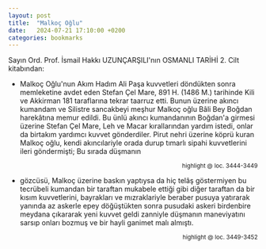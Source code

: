 ```yaml
---
layout: post
title:  "Malkoç Oğlu"
date:   2024-07-21 17:10:00 +0200
categories: bookmarks
---
```


Sayın Ord. Prof. İsmail Hakkı UZUNÇARŞILI'nın OSMANLI TARİHİ 2. Cilt kitabından:

* Malkoç Oğlu'nun Akım Hadım Ali Paşa kuvvetleri döndükten sonra memleketine avdet eden Stefan Çel Mare, 891 H. (1486 M.) tarihinde Kili ve Akkirman 181 taraflarına tekrar taarruz etti. Bunun üzerine akıncı kumandam ve Silistre sancakbeyi meşhur Malkoç oğlu Bâli Bey Boğdan harekâtına memur edildi. Bu ünlü akıncı kumandanının Boğdan'a girmesi üzerine Stefan Çel Mare, Leh ve Macar kırallarından yardım istedi, onlar da birtakım yardımcı kuvvet gönderdiler. Pirut nehri üzerine köprü kuran Malkoç oğlu, kendi akıncılariyle orada durup tımarlı sipahi kuvvetlerini ileri göndermişti; Bu sırada düşmanın

<p style="text-align: right;"><sup>highlight @ loc. 3444-3449</sup></p>

* gözcüsü, Malkoç üzerine baskın yaptıysa da hiç telâş göstermiyen bu tecrübeli kumandan bir taraftan mukabele ettiği gibi diğer taraftan da bir kısım kuvvetlerini, bayrakları ve mızraklariyle beraber pusuya yatırarak yanında az askerle epey döğüştükten sonra pusudaki askeri birdenbire meydana çıkararak yeni kuvvet geldi zanniyle düşmanın maneviyatını sarsıp onları bozmuş ve bir hayli ganimet malı almıştı.

<p style="text-align: right;"><sup>highlight @ loc. 3449-3452</sup></p>


